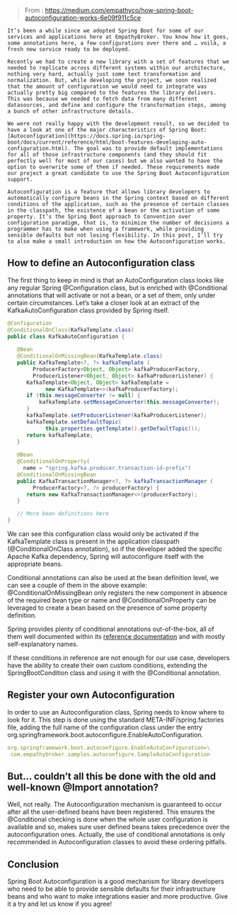 > From : https://medium.com/empathyco/how-spring-boot-autoconfiguration-works-6e09f911c5ce

```
It’s been a while since we adopted Spring Boot for some of our services and applications here at EmpathyBroker. You know how it goes, some annotations here, a few configurations over there and … voilà, a fresh new service ready to be deployed.

Recently we had to create a new library with a set of features that we needed to replicate across different systems within our architecture, nothing very hard, actually just some text transformation and normalization. But, while developing the project, we soon realized that the amount of configuration we would need to integrate was actually pretty big compared to the features the library delivers. This was because we needed to fetch data from many different datasources, and define and configure the transformation steps, among a bunch of other infrastructure details.

We were not really happy with the development result, so we decided to have a look at one of the major characteristics of Spring Boot: [Autoconfiguration](https://docs.spring.io/spring-boot/docs/current/reference/html/boot-features-developing-auto-configuration.html). The goal was to provide default implementations for all of those infrastructure components (and they should fit perfectly well for most of our cases) but we also wanted to have the option to overwrite some of them if needed. These requirements made our project a great candidate to use the Spring Boot Autoconfiguration support.

Autoconfiguration is a feature that allows library developers to automatically configure beans in the Spring context based on different conditions of the application, such as the presence of certain classes in the classpath, the existence of a bean or the activation of some property. It’s the Spring Boot approach to Convention over configuration paradigm, that is, to minimize the number of decisions a programmer has to make when using a framework, while providing sensible defaults but not losing flexibility. In this post, I’ll try to also make a small introduction on how the Autoconfiguration works.
```

## How to define an Autoconfiguration class
The first thing to keep in mind is that an AutoConfiguration class looks like any regular Spring @Configuration class, but is enriched with @Conditional annotations that will activate or not a bean, or a set of them, only under certain circumstances. Let’s take a closer look at an extract of the KafkaAutoConfiguration class provided by Spring itself.
```java
@Configuration
@ConditionalOnClass(KafkaTemplate.class)
public class KafkaAutoConfiguration {
 
   @Bean
   @ConditionalOnMissingBean(KafkaTemplate.class)
   public KafkaTemplate<?, ?> kafkaTemplate (
        ProducerFactory<Object, Object> kafkaProducerFactory,
        ProducerListener<Object, Object> kafkaProducerListener) {
      KafkaTemplate<Object, Object> kafkaTemplate =
            new KafkaTemplate<>(kafkaProducerFactory);
      if (this.messageConverter != null) {
          kafkaTemplate.setMessageConverter(this.messageConverter);
      }
      kafkaTemplate.setProducerListener(kafkaProducerListener);
      kafkaTemplate.setDefaultTopic(
            this.properties.getTemplate().getDefaultTopic());
      return kafkaTemplate;
   }
 
   @Bean
   @ConditionalOnProperty(
     name = "spring.kafka.producer.transaction-id-prefix")
   @ConditionalOnMissingBean
   public KafkaTransactionManager<?, ?> kafkaTransactionManager (
        ProducerFactory<?, ?> producerFactory) {
      return new KafkaTransactionManager<>(producerFactory);
   }

   // More bean definitions here
}
```

We can see this configuration class would only be activated if the KafkaTemplate class is present in the application classpath (@ConditionalOnClass annotation), so if the developer added the specific Apache Kafka dependency, Spring will autoconfigure itself with the appropriate beans.

Conditional annotations can also be used at the bean definition level, we can see a couple of them in the above example: @ConditionalOnMissingBean only registers the new component in absence of the required bean type or name and @ConditionalOnProperty can be leveraged to create a bean based on the presence of some property definition.

Spring provides plenty of conditional annotations out-of-the-box, all of them well documented within its [reference documentation](https://docs.spring.io/spring-boot/docs/current/reference/html/boot-features-developing-auto-configuration.html) and with mostly self-explanatory names.

If these conditions in reference are not enough for our use case, developers have the ability to create their own custom conditions, extending the SpringBootCondition class and using it with the @Conditional annotation.

## Register your own Autoconfiguration
In order to use an Autoconfiguration class, Spring needs to know where to look for it. This step is done using the standard META-INF/spring.factories file, adding the full name of the configuration class under the entry org.springframework.boot.autoconfigure.EnableAutoConfiguration.

```yaml
org.springframework.boot.autoconfigure.EnableAutoConfiguration=\
 com.empathybroker.samples.autoconfigure.SampleAutoConfiguration
```

## But… couldn’t all this be done with the old and well-known @Import annotation?
Well, not really. The Autoconfiguration mechanism is guaranteed to occur after all the user-defined beans have been registered. This ensures the @Conditional checking is done when the whole user configuration is available and so, makes sure user defined beans takes precedence over the autoconfiguration ones. Actually, the use of conditional annotations is only recommended in Autoconfiguration classes to avoid these ordering pitfalls.

## Conclusion
Spring Boot Autoconfiguration is a good mechanism for library developers who need to be able to provide sensible defaults for their infrastructure beans and who want to make integrations easier and more productive. Give it a try and let us know if you agree!